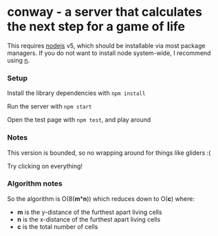 # conway - a server that calculates the next step for a game of life

This requires [nodejs](http://nodejs.org) v5, which should be installable via most package managers.
If you do not want to install node system-wide, I recommend using [n](https://github.com/tj/n).

### Setup

Install the library dependencies with `npm install`

Run the server with `npm start`

Open the test page with `npm test`, and play around

### Notes

This version is bounded, so no wrapping around for things like gliders :(

Try clicking on everything!

### Algorithm notes

So the algorithm is O(8(__m__*__n__)) which reduces down to O(__c__) where:
  * __m__ is the y-distance of the furthest apart living cells
  * __n__ is the x-distance of the furthest apart living cells
  * __c__ is the total number of cells

